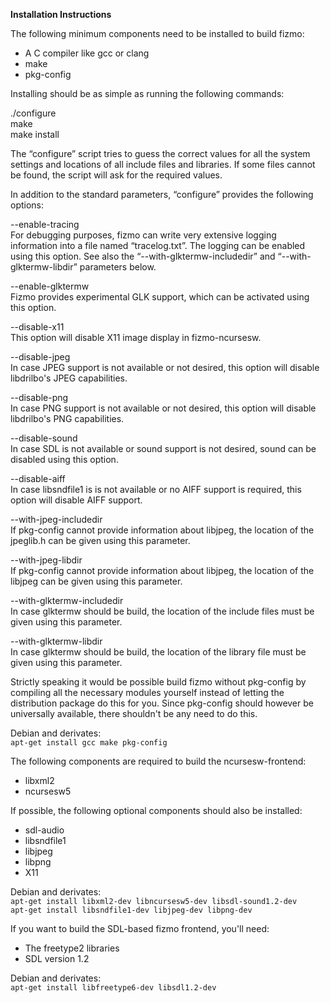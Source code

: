 

**Installation Instructions**  





The following minimum components need to be installed to build fizmo:

 - A C compiler like gcc or clang
 - make
 - pkg-config



Installing should be as simple as running the following commands:

./configure  
make  
make install

The “configure” script tries to guess the correct values for all the system settings and locations of all include files and libraries. If some files cannot be found, the script will ask for the required values.

In addition to the standard parameters, “configure” provides the following options:

--enable-tracing  
For debugging purposes, fizmo can write very extensive logging information into a file named “tracelog.txt”. The logging can be enabled using this option. See also the “--with-glktermw-includedir” and “--with-glktermw-libdir” parameters below.

--enable-glktermw  
Fizmo provides experimental GLK support, which can be activated using this option.

--disable-x11  
This option will disable X11 image display in fizmo-ncursesw.

--disable-jpeg  
In case JPEG support is not available or not desired, this option will disable libdrilbo's JPEG capabilities.

--disable-png  
In case PNG support is not available or not desired, this option will disable libdrilbo's PNG capabilities.

--disable-sound  
In case SDL is not available or sound support is not desired, sound can be disabled using this option.

--disable-aiff  
In case libsndfile1 is is not available or no AIFF support is required, this option will disable AIFF support.

--with-jpeg-includedir  
If pkg-config cannot provide information about libjpeg, the location of the jpeglib.h can be given using this parameter.

--with-jpeg-libdir  
If pkg-config cannot provide information about libjpeg, the location of the libjpeg can be given using this parameter.

--with-glktermw-includedir  
In case glktermw should be build, the location of the include files must be given using this parameter.

--with-glktermw-libdir  
In case glktermw should be build, the location of the library file must be given using this parameter.

Strictly speaking it would be possible build fizmo without pkg-config by compiling all the necessary modules yourself instead of letting the distribution package do this for you. Since pkg-config should however be universally available, there shouldn't be any need to do this.

Debian and derivates:  
`apt-get install gcc make pkg-config`

The following components are required to build the ncursesw-frontend:

 - libxml2
 - ncursesw5



If possible, the following optional components should also be installed:

 - sdl-audio
 - libsndfile1
 - libjpeg
 - libpng
 - X11



Debian and derivates:  
`apt-get install libxml2-dev libncursesw5-dev libsdl-sound1.2-dev`  
`apt-get install libsndfile1-dev libjpeg-dev libpng-dev`

If you want to build the SDL-based fizmo frontend, you'll need:

 - The freetype2 libraries
 - SDL version 1.2



Debian and derivates:  
`apt-get install libfreetype6-dev libsdl1.2-dev`

